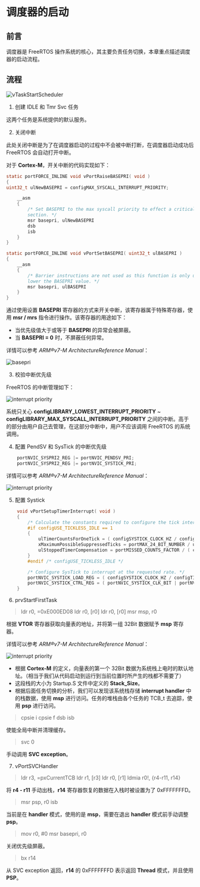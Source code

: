 # 调度器的启动

## 前言

调度器是 FreeRTOS 操作系统的核心，其主要负责任务切换，本章重点描述调度器的启动流程。

## 流程

![vTaskStartScheduler][1]

 1. 创建 IDLE 和 Tmr Svc 任务

这两个任务是系统提供的默认服务。

 2. 关闭中断

此处关闭中断是为了在调度器启动的过程中不会被中断打断，在调度器启动成功后 FreeRTOS 会自动打开中断。

对于 **Cortex-M**，开关中断的代码实现如下：

``` C
static portFORCE_INLINE void vPortRaiseBASEPRI( void )
{
uint32_t ulNewBASEPRI = configMAX_SYSCALL_INTERRUPT_PRIORITY;

	__asm
	{
		/* Set BASEPRI to the max syscall priority to effect a critical
		section. */
		msr basepri, ulNewBASEPRI
		dsb
		isb
	}
}

static portFORCE_INLINE void vPortSetBASEPRI( uint32_t ulBASEPRI )
{
	__asm
	{
		/* Barrier instructions are not used as this function is only used to
		lower the BASEPRI value. */
		msr basepri, ulBASEPRI
	}
}
```

通过使用设置 **BASEPRI** 寄存器的方式来开关中断，该寄存器属于特殊寄存器，使用 **msr / mrs** 指令进行操作。该寄存器的用途如下：

 - 当优先级值大于或等于 **BASEPRI** 的异常会被屏蔽。
 - 当 **BASEPRI = 0** 时，不屏蔽任何异常。

详情可以参考 *ARM®v7-M ArchitectureReference Manual*：

![basepri][2]

 3. 校验中断优先级

FreeRTOS 的中断管理如下：

![interrupt priority][3]

系统只关心 **configLIBRARY_LOWEST_INTERRUPT_PRIORITY** ~ **configLIBRARY_MAX_SYSCALL_INTERRUPT_PRIORITY** 之间的中断。高于的部分由用户自己去管理，在这部分中断中，用户不应该调用 FreeRTOS 的系统调用。

 4. 配置 PendSV 和 SysTick 的中断优先级

``` C
	portNVIC_SYSPRI2_REG |= portNVIC_PENDSV_PRI;
	portNVIC_SYSPRI2_REG |= portNVIC_SYSTICK_PRI;
```

 详情可以参考 *ARM®v7-M ArchitectureReference Manual*：

![interrupt priority][4]

 5. 配置 Systick

```C
	void vPortSetupTimerInterrupt( void )
	{
		/* Calculate the constants required to configure the tick interrupt. */
		#if configUSE_TICKLESS_IDLE == 1
		{
			ulTimerCountsForOneTick = ( configSYSTICK_CLOCK_HZ / configTICK_RATE_HZ );
			xMaximumPossibleSuppressedTicks = portMAX_24_BIT_NUMBER / ulTimerCountsForOneTick;
			ulStoppedTimerCompensation = portMISSED_COUNTS_FACTOR / ( configCPU_CLOCK_HZ / configSYSTICK_CLOCK_HZ );
		}
		#endif /* configUSE_TICKLESS_IDLE */

		/* Configure SysTick to interrupt at the requested rate. */
		portNVIC_SYSTICK_LOAD_REG = ( configSYSTICK_CLOCK_HZ / configTICK_RATE_HZ ) - 1UL;
		portNVIC_SYSTICK_CTRL_REG = ( portNVIC_SYSTICK_CLK_BIT | portNVIC_SYSTICK_INT_BIT | portNVIC_SYSTICK_ENABLE_BIT );
	}
```

 6. prvStartFirstTask

>	ldr r0, =0xE000ED08
>	ldr r0, [r0]
>	ldr r0, [r0]
>	msr msp, r0

根据 **VTOR** 寄存器获取向量表的地址，并将第一组 32Bit 数据赋予 **msp** 寄存器。

详情可以参考 *ARM®v7-M ArchitectureReference Manual*：

![interrupt priority][5]

 - 根据 **Cortex-M** 的定义，向量表的第一个 32Bit 数据为系统栈上电时的默认地址。（相当于我们从代码启动到运行到当前位置时所产生的栈都不需要了）
 -  这段栈的大小为 Startup.S 文件中定义的 **Stack_Size**。
 - 根据后面任务切换的分析，我们可以发现该系统栈存储 **interrupt handler** 中的栈数据，使用 **msp** 进行访问。任务的堆栈由各个任务的 TCB_t 去追踪，使用 **psp** 进行访问。

>	cpsie i
>	cpsie f
>	dsb
>	isb

使能全局中断并清理缓存。

>	svc 0

手动调用 **SVC exception**。

 7. vPortSVCHandler

>	ldr	r3, =pxCurrentTCB
>	ldr r1, [r3]
>	ldr r0, [r1]
>	ldmia r0!, {r4-r11, r14}

将 **r4 - r11** 手动出栈，**r14** 寄存器恢复的数据在入栈时被设置为了 0xFFFFFFFD。

>	msr psp, r0
>	isb

当前是在 **handler** 模式，使用的是 **msp**，需要在退出 **handler** 模式前手动调整 **psp**。

>	mov r0, #0
>	msr	basepri, r0

关闭优先级屏蔽。

>	bx r14

从 SVC exception 返回，**r14** 的 0xFFFFFFFD 表示返回 **Thread** 模式，并且使用 **PSP**。

  [1]: ./images/vTaskStartScheduler.jpg
  [2]: ./images/basepri.jpg
  [3]: ./images/interrupt_priority.jpg
  [4]: ./images/pendsv_and_systick_priority_register.jpg
  [5]: ./images/vtor_register.jpg
